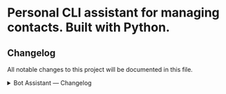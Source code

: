 # Personal CLI assistant for managing contacts. Built with Python.


## Changelog
All notable changes to this project will be documented in this file.

<details>
<summary>Bot Assistant — Changelog</summary>

---
<details>
<summary>[1.2.0] - 2025-06-10</summary>

## [1.2.0] - 2025-06-10
### Added
`hello` command enhancements:
- Greets user based on last visit timestamp
- Displays a random joke or motivational message
- Random "good mood" message with each greeting
- Includes help prompt for user guidance
### Changed
- Improved translation coverage for EN / UA
- Refined logging for startup and greetings

---
</details>


<details>
<summary>[1.1.0] - 2025-06-05</summary>

## [1.1.0] - 2025-06-05
### Added
- Logging for help and other core commands
- Centralized translation support via translate.py
### Changed
Refactored `help` command:
- Displayed in clean, aligned tabular format
- Multilingual descriptions and usage examples

---
</details>


<details>
<summary>[1.0.0] - 2025-06-01</summary>

## [1.0.0] - 2025-06-01
### Added
- Initial implementation of CLI assistant
- Basic command set:
 `add`, `change`, `phone`, `all`, `help`, `delete`, `exit`
- Birthday and restore support
- Data persistence with addressbook.pkl
- Language switching between Ukrainian and English

---
</details>
</details>

